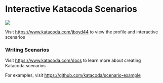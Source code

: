 # Interactive Katacoda Scenarios

[![](http://shields.katacoda.com/katacoda/jboyd44/count.svg)](https://www.katacoda.com/jboyd44 "Get your profile on Katacoda.com")

Visit https://www.katacoda.com/jboyd44 to view the profile and interactive scenarios

### Writing Scenarios
Visit https://www.katacoda.com/docs to learn more about creating Katacoda scenarios

For examples, visit https://github.com/katacoda/scenario-example
